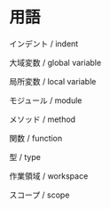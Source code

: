 # 用語

インデント / indent

大域変数 / global variable

局所変数 / local variable

モジュール / module

メソッド / method

関数 / function

型 / type

作業領域 / workspace

スコープ / scope